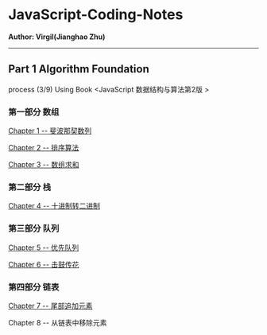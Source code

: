 # JavaScript-Coding-Notes

**Author: Virgil(Jianghao Zhu)**

---

## Part 1 Algorithm Foundation 

process (3/9) Using Book <JavaScript 数据结构与算法第2版 >

### 第一部分 数组

[Chapter 1 -- 斐波那契数列](https://github.com/Virgil0113/JavaScript-Coding-Notes/blob/master/Part1/Chapter1.js)

[Chapter 2 -- 排序算法](https://github.com/Virgil0113/JavaScript-Coding-Notes/blob/master/Part1/Chapter2.js)

[Chapter 3 -- 数组求和](https://github.com/Virgil0113/JavaScript-Coding-Notes/blob/master/Part1/Chapter3.js)

### 第二部分 栈

[Chapter 4 -- 十进制转二进制](https://github.com/Virgil0113/JavaScript-Coding-Notes/blob/master/Part1/Chapter4.js)

### 第三部分 队列

[Chapter 5 -- 优先队列](https://github.com/Virgil0113/JavaScript-Coding-Notes/blob/master/Part1/Chapter5.js)

 [Chapter 6 -- 击鼓传花](https://github.com/Virgil0113/JavaScript-Coding-Notes/blob/master/Part1/Chapter6.js)

### 第四部分 链表

[Chapter 7 -- 尾部追加元素](https://github.com/Virgil0113/JavaScript-Coding-Notes/blob/master/Part1/Chapter7.js)

Chapter 8 -- 从链表中移除元素